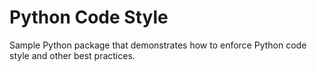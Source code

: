 # Python Code Style

Sample Python package that demonstrates how to enforce Python code style and other best practices. 
